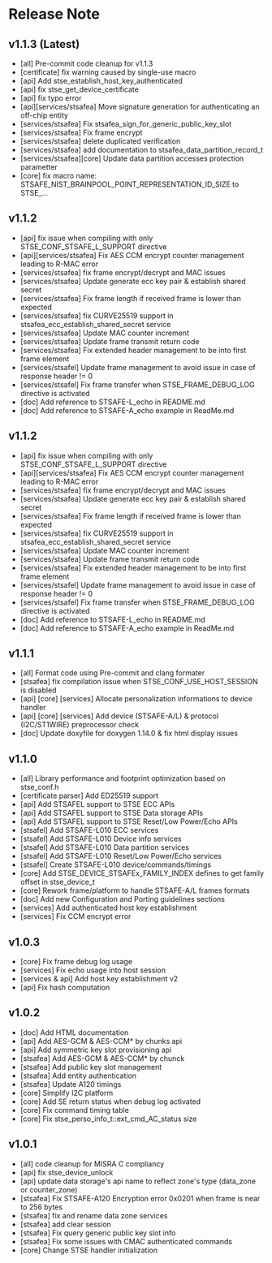 # Release Note

## v1.1.3 (Latest)
- [all] Pre-commit code cleanup for v1.1.3
- [certificate] fix warning caused by single-use macro
- [api] Add stse_establish_host_key_authenticated
- [api] fix stse_get_device_certificate
- [api] fix typo error
- [api][services/stsafea] Move signature generation for authenticating an off-chip entity
- [services/stsafea] Fix stsafea_sign_for_generic_public_key_slot
- [services/stsafea] Fix frame encrypt
- [services/stsafea] delete duplicated verification
- [services/stsafea] add documentation to stsafea_data_partition_record_t
- [services/stsafea][core] Update data partition accesses protection parametter
- [core] fix macro name: STSAFE_NIST_BRAINPOOL_POINT_REPRESENTATION_ID_SIZE to STSE_...

## v1.1.2
- [api] fix issue when compiling with only STSE_CONF_STSAFE_L_SUPPORT directive
- [api][services/stsafea] Fix AES CCM encrypt counter management leading to R-MAC error
- [services/stsafea] fix frame encrypt/decrypt and MAC issues
- [services/stsafea] Update generate ecc key pair & establish shared secret
- [services/stsafea] Fix frame length if received frame is lower than expected
- [services/stsafea] fix CURVE25519 support in stsafea_ecc_establish_shared_secret service
- [services/stsafea] Update MAC counter increment
- [services/stsafea] Update frame transmit return code
- [services/stsafea] Fix extended header management to be into first frame element
- [services/stsafel] Update frame management to avoid issue in case of response header != 0
- [services/stsafel] Fix frame transfer when STSE_FRAME_DEBUG_LOG directive is activated
- [doc] Add reference to STSAFE-L_echo in README.md
- [doc] Add reference to STSAFE-A_echo example in ReadMe.md

## v1.1.2
- [api] fix issue when compiling with only STSE_CONF_STSAFE_L_SUPPORT directive
- [api][services/stsafea] Fix AES CCM encrypt counter management leading to R-MAC error
- [services/stsafea] fix frame encrypt/decrypt and MAC issues
- [services/stsafea] Update generate ecc key pair & establish shared secret
- [services/stsafea] Fix frame length if received frame is lower than expected
- [services/stsafea] fix CURVE25519 support in stsafea_ecc_establish_shared_secret service
- [services/stsafea] Update MAC counter increment
- [services/stsafea] Update frame transmit return code
- [services/stsafea] Fix extended header management to be into first frame element
- [services/stsafel] Update frame management to avoid issue in case of response header != 0
- [services/stsafel] Fix frame transfer when STSE_FRAME_DEBUG_LOG directive is activated
- [doc] Add reference to STSAFE-L_echo in README.md
- [doc] Add reference to STSAFE-A_echo example in ReadMe.md

## v1.1.1
- [all] Format code using Pre-commit and clang formater
- [stsafea] fix compilation issue when STSE_CONF_USE_HOST_SESSION is disabled
- [api] [core] [services] Allocate personalization informations to device handler
- [api] [core] [services] Add device (STSAFE-A/L) & protocol (I2C/ST1WIRE) preprocessor check
- [doc] Update doxyfile for doxygen 1.14.0 & fix html display issues

## v1.1.0
- [all] Library performance and footprint optimization based on stse_conf.h
- [certificate parser] Add ED25519 support
- [api] Add STSAFEL support to STSE ECC APIs
- [api] Add STSAFEL support to STSE Data storage APIs
- [api] Add STSAFEL support to STSE Reset/Low Power/Echo APIs
- [stsafel] Add STSAFE-L010 ECC services
- [stsafel] Add STSAFE-L010 Device info services
- [stsafel] Add STSAFE-L010 Data partition services
- [stsafel] Add STSAFE-L010 Reset/Low Power/Echo services
- [stsafel] Create STSAFE-L010 device/commands/timings
- [core] Add STSE_DEVICE_STSAFEx_FAMILY_INDEX defines to get family offset in stse_device_t
- [core] Rework frame/platform to handle STSAFE-A/L frames formats
- [doc] Add new Configuration and Porting guidelines sections
- [services] Add authenticated host key establishment
- [services] Fix CCM encrypt error

## v1.0.3
- [core] Fix frame debug log usage
- [services] Fix echo usage into host session
- [services & api] Add host key establishment v2
- [api] Fix hash computation

## v1.0.2
- [doc] Add HTML documentation
- [api] Add AES-GCM & AES-CCM* by chunks api
- [api] Add symmetric key slot provisioning api
- [stsafea] Add AES-GCM & AES-CCM* by chunck
- [stsafea] Add public key slot management
- [stsafea] Add entity authentication
- [stsafea] Update A120 timings
- [core] Simplify I2C platform
- [core] Add SE return status when debug log activated
- [core] Fix command timing table
- [core] Fix stse_perso_info_t::ext_cmd_AC_status size

## v1.0.1
- [all] code cleanup for MISRA C compliancy
- [api] fix stse_device_unlock
- [api] update data storage's api name to reflect zone's type (data_zone or counter_zone)
- [stsafea] Fix STSAFE-A120 Encryption error 0x0201 when frame is near to 256 bytes
- [stsafea] fix and rename data zone services
- [stsafea] add clear session
- [stsafea] Fix query generic public key slot info
- [stsafea] Fix some issues with CMAC authenticated commands
- [core] Change STSE handler initialization

